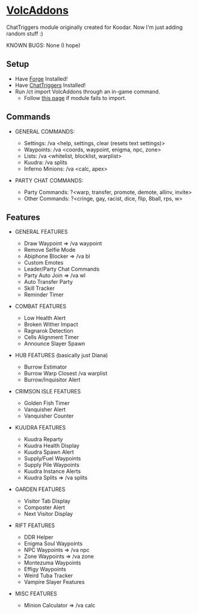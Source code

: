# [VolcAddons](https://www.chattriggers.com/modules/v/VolcAddons)
ChatTriggers module originally created for Koodar. Now I'm just adding random stuff :)

KNOWN BUGS: None (I hope)

## Setup
- Have [Forge](https://files.minecraftforge.net/net/minecraftforge/forge/index_1.8.9.html) Installed!
- Have [ChatTriggers](https://www.chattriggers.com) Installed!
- Run /ct import VolcAddons through an in-game command.
  - Follow [this page](https://github.com/ChatTriggers/ChatTriggers/wiki/Fixing-broken-imports) if module fails to import.

## Commands
- GENERAL COMMANDS:
  - Settings: /va <help, settings, clear (resets text settings)>
  - Waypoints: /va <coords, waypoint, enigma, npc, zone>
  - Lists: /va <whitelist, blocklist, warplist>
  - Kuudra: /va splits
  - Inferno Minions: /va <calc, apex>

- PARTY CHAT COMMANDS:
  - Party Commands: ?<warp, transfer, promote, demote, allinv, invite>
  - Other Commands: ?<cringe, gay, racist, dice, flip, 8ball, rps, w>

## Features
- GENERAL FEATURES
  - Draw Waypoint => /va waypoint
  - Remove Selfie Mode
  - Abiphone Blocker => /va bl
  - Custom Emotes
  - Leader/Party Chat Commands
  - Party Auto Join => /va wl
  - Auto Transfer Party
  - Skill Tracker
  - Reminder Timer
 
- COMBAT FEATURES
  - Low Health Alert
  - Broken Wither Impact
  - Ragnarok Detection
  - Cells Alignment Timer
  - Announce Slayer Spawn

- HUB FEATURES (basically just Diana)
  - Burrow Estimator
  - Burrow Warp Closest /va warplist
  - Burrow/Inquisitor Alert

- CRIMSON ISLE FEATURES
  - Golden Fish Timer
  - Vanquisher Alert
  - Vanquisher Counter

- KUUDRA FEATURES
  - Kuudra Reparty
  - Kuudra Health Display
  - Kuudra Spawn Alert
  - Supply/Fuel Waypoints
  - Supply Pile Waypoints
  - Kuudra Instance Alerts
  - Kuudra Splits => /va splits

- GARDEN FEATURES
  - Visitor Tab Display
  - Composter Alert
  - Next Visitor Display

- RIFT FEATURES
  - DDR Helper
  - Enigma Soul Waypoints
  - NPC Waypoints => /va npc
  - Zone Waypoints => /va zone
  - Montezuma Waypoints
  - Effigy Waypoints
  - Weird Tuba Tracker
  - Vampire Slayer Features
 
- MISC FEATURES
  - Minion Calculator => /va calc
